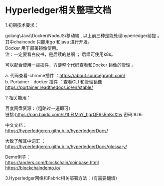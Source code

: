 # Hyperledger相关整理文档  
1.初期技术要求：  
  
  golang\Java\Docker\NodeJS\移动端 , 以上前三种是能处理hyperledger前提 。  
  其中chaincode 只能用go 和java 进行开发。  
  Docker 用于部署镜像使用。  
  注：一定要看白皮书，是后续的总纲 ； 后续可使用k8s。  
  
  可以配合使用一些插件，方便整个代码查看和Docker 镜像的管理 。  
  
  a. 代码查看-chrome插件 ：https://about.sourcegraph.com/  
  b. Portainer - docker 插件 ：查看CLI 和管理镜像 https://portainer.readthedocs.io/en/stable/  
  
2.相关能用：  

百度网盘资源：（粗略过一遍即可）  
链接:https://pan.baidu.com/s/1fiEtMnY_hgrQF9sRnKsXtw  密码:9z6i

中文文档：  
https://hyperledgercn.github.io/hyperledgerDocs/

大致了解其中词汇 ：  
https://hyperledgercn.github.io/hyperledgerDocs/glossary/  

Demo例子：  
https://anders.com/blockchain/coinbase.html  
https://blockchaindemo.io/  

3.Hyperledger网络和Fabric相关部署方法：（有需要翻墙）  

